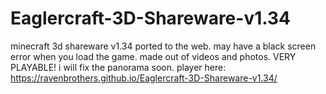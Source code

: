 # Eaglercraft-3D-Shareware-v1.34
minecraft 3d shareware v1.34 ported to the web. may have a black screen error when you load the game.
made out of videos and photos. VERY PLAYABLE! i will fix the panorama soon.
player here: https://ravenbrothers.github.io/Eaglercraft-3D-Shareware-v1.34/
